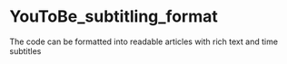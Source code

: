 # YouToBe_subtitling_format
The code can be formatted into readable articles with rich text and time subtitles
